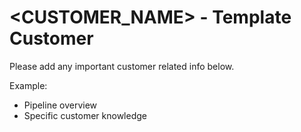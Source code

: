 # <CUSTOMER_NAME> - Template Customer #

Please add any important customer related info below.

Example:
- Pipeline overview
- Specific customer knowledge

